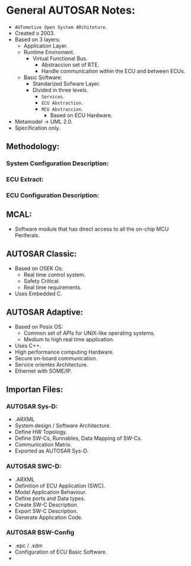# General AUTOSAR Notes:
- `AUTomotive Open System ARchiteture`.
- Created o 2003.
- Based on 3 layers:
  - Application Layer.
  - Runtime Enviroment.
    - Virtual Functional Bus.
      - Abstraccion set of RTE.
      - Handle communication within the ECU and between ECUs.
  - Basic Software:
    - Standarized Sofware Layer.
    - Divided in three levels.
      - `Services`.
      - `ECU Abstraction`.
      - `MCU Abstraccion`.
        - Based on ECU Hardware.
- Metamodel -> UML 2.0.
- Specification only.


## Methodology:
### System Configuration Description:
### ECU Extract:
### ECU Configuration Description:


## MCAL:
- Software module that has direct access to all the on-chip MCU Periferals.


## AUTOSAR Classic:
- Based on OSEK Os:
  - Real time control system.
  - Safety Critical.
  - Real time requirements.
- Uses Embedded C.


## AUTOSAR Adaptive:
- Based on Posix OS:
  - Common set of APIs for UNIX-like operating systems.
  - Medium to high real time application.
- Uses C++.
- High performance computing Hardware.
- Secure on-board communication.
- Service orientes Architecture.
- Ethernet with SOME/IP.


## Importan Files:
### AUTOSAR Sys-D:
- .ARXML
- System design / Software Architecture.
- Define HW Topology.
- Define SW-Cs, Runnables, Data Mapping of SW-Cs.
- Communication Matrix.
- Exported as AUTOSAR Sys-D.
### AUTOSAR SWC-D:
- .ARXML
- Definition of ECU Application (SWC).
- Model Application Behaviour.
- Define ports and Data types.
- Create SW-C Description.
- Export SW-C Description.
- Generate Application Code. 
### AUTOSAR BSW-Config
- .epc / .xdm
- Configuration of ECU Basic Software.
- 